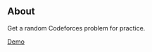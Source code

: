 ## About

Get a random Codeforces problem for practice. 

[Demo](http://cfpickone.s3-website-ap-southeast-2.amazonaws.com/)
